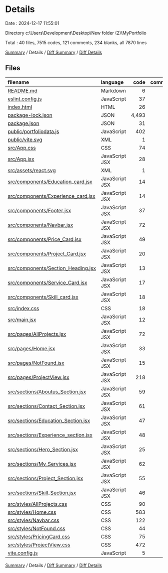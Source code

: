# Details

Date : 2024-12-17 11:55:01

Directory c:\\Users\\Development\\Desktop\\New folder (2)\\MyPortfolio

Total : 40 files,  7515 codes, 121 comments, 234 blanks, all 7870 lines

[Summary](results.md) / Details / [Diff Summary](diff.md) / [Diff Details](diff-details.md)

## Files
| filename | language | code | comment | blank | total |
| :--- | :--- | ---: | ---: | ---: | ---: |
| [README.md](/README.md) | Markdown | 6 | 0 | 4 | 10 |
| [eslint.config.js](/eslint.config.js) | JavaScript | 37 | 0 | 2 | 39 |
| [index.html](/index.html) | HTML | 26 | 0 | 1 | 27 |
| [package-lock.json](/package-lock.json) | JSON | 4,493 | 0 | 1 | 4,494 |
| [package.json](/package.json) | JSON | 31 | 0 | 1 | 32 |
| [public/portfoliodata.js](/public/portfoliodata.js) | JavaScript | 402 | 9 | 1 | 412 |
| [public/vite.svg](/public/vite.svg) | XML | 1 | 0 | 0 | 1 |
| [src/App.css](/src/App.css) | CSS | 74 | 7 | 3 | 84 |
| [src/App.jsx](/src/App.jsx) | JavaScript JSX | 28 | 0 | 2 | 30 |
| [src/assets/react.svg](/src/assets/react.svg) | XML | 1 | 0 | 0 | 1 |
| [src/components/Education_card.jsx](/src/components/Education_card.jsx) | JavaScript JSX | 14 | 0 | 3 | 17 |
| [src/components/Experience_card.jsx](/src/components/Experience_card.jsx) | JavaScript JSX | 14 | 0 | 3 | 17 |
| [src/components/Footer.jsx](/src/components/Footer.jsx) | JavaScript JSX | 37 | 0 | 3 | 40 |
| [src/components/Navbar.jsx](/src/components/Navbar.jsx) | JavaScript JSX | 72 | 0 | 8 | 80 |
| [src/components/Price_Card.jsx](/src/components/Price_Card.jsx) | JavaScript JSX | 49 | 0 | 2 | 51 |
| [src/components/Project_Card.jsx](/src/components/Project_Card.jsx) | JavaScript JSX | 20 | 0 | 3 | 23 |
| [src/components/Section_Heading.jsx](/src/components/Section_Heading.jsx) | JavaScript JSX | 13 | 0 | 3 | 16 |
| [src/components/Service_Card.jsx](/src/components/Service_Card.jsx) | JavaScript JSX | 17 | 0 | 3 | 20 |
| [src/components/Skill_card.jsx](/src/components/Skill_card.jsx) | JavaScript JSX | 18 | 0 | 3 | 21 |
| [src/index.css](/src/index.css) | CSS | 18 | 0 | 3 | 21 |
| [src/main.jsx](/src/main.jsx) | JavaScript JSX | 12 | 0 | 1 | 13 |
| [src/pages/AllProjects.jsx](/src/pages/AllProjects.jsx) | JavaScript JSX | 72 | 1 | 8 | 81 |
| [src/pages/Home.jsx](/src/pages/Home.jsx) | JavaScript JSX | 33 | 0 | 3 | 36 |
| [src/pages/NotFound.jsx](/src/pages/NotFound.jsx) | JavaScript JSX | 15 | 0 | 3 | 18 |
| [src/pages/ProjectView.jsx](/src/pages/ProjectView.jsx) | JavaScript JSX | 218 | 2 | 9 | 229 |
| [src/sections/Aboutus_Section.jsx](/src/sections/Aboutus_Section.jsx) | JavaScript JSX | 59 | 5 | 3 | 67 |
| [src/sections/Contact_Section.jsx](/src/sections/Contact_Section.jsx) | JavaScript JSX | 61 | 0 | 3 | 64 |
| [src/sections/Education_Section.jsx](/src/sections/Education_Section.jsx) | JavaScript JSX | 47 | 0 | 4 | 51 |
| [src/sections/Experience_section.jsx](/src/sections/Experience_section.jsx) | JavaScript JSX | 48 | 0 | 4 | 52 |
| [src/sections/Hero_Section.jsx](/src/sections/Hero_Section.jsx) | JavaScript JSX | 25 | 0 | 5 | 30 |
| [src/sections/My_Services.jsx](/src/sections/My_Services.jsx) | JavaScript JSX | 62 | 0 | 4 | 66 |
| [src/sections/Project_Section.jsx](/src/sections/Project_Section.jsx) | JavaScript JSX | 55 | 0 | 4 | 59 |
| [src/sections/Skill_Section.jsx](/src/sections/Skill_Section.jsx) | JavaScript JSX | 46 | 0 | 4 | 50 |
| [src/styles/AllProjects.css](/src/styles/AllProjects.css) | CSS | 90 | 7 | 6 | 103 |
| [src/styles/Home.css](/src/styles/Home.css) | CSS | 583 | 70 | 43 | 696 |
| [src/styles/Navbar.css](/src/styles/Navbar.css) | CSS | 122 | 4 | 20 | 146 |
| [src/styles/NotFound.css](/src/styles/NotFound.css) | CSS | 44 | 2 | 5 | 51 |
| [src/styles/PricingCard.css](/src/styles/PricingCard.css) | CSS | 75 | 1 | 15 | 91 |
| [src/styles/ProjectView.css](/src/styles/ProjectView.css) | CSS | 472 | 12 | 39 | 523 |
| [vite.config.js](/vite.config.js) | JavaScript | 5 | 1 | 2 | 8 |

[Summary](results.md) / Details / [Diff Summary](diff.md) / [Diff Details](diff-details.md)